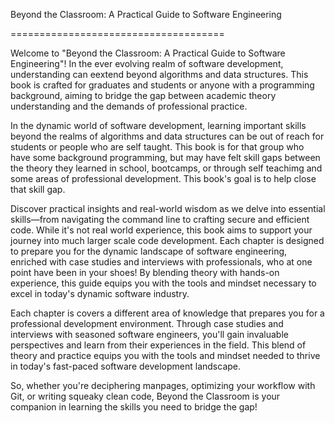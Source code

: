 <!-- #region -->
Beyond the Classroom: A Practical Guide to Software Engineering

=====================================

Welcome to "Beyond the Classroom: A Practical Guide to Software Engineering"! In the ever evolving realm of software development, understanding can eextend beyond algorithms and data structures. This book is crafted for graduates and students or anyone with a programming background, aiming to bridge the gap between academic theory understanding and the demands of professional practice.

In the dynamic world of software development, learning important skills beyond the realms of algorithms and data structures can be out of reach for students or people who are self taught. This book is for that group who have some background programming, but may have felt skill gaps between the theory they learned in school, bootcamps, or through self teachimg and some areas of professional development. This book's goal is to help close that skill gap.

Discover practical insights and real-world wisdom as we delve into essential skills—from navigating the command line to crafting secure and efficient code. While it's not real world experience, this book aims to support your journey into much larger scale code development. Each chapter is designed to prepare you for the dynamic landscape of software engineering, enriched with case studies and interviews with professionals, who at one point have been in your shoes! By blending theory with hands-on experience, this guide equips you with the tools and mindset necessary to excel in today's dynamic software industry.

Each chapter is covers a different area of knowledge that prepares you for a professional development environment. Through case studies and interviews with seasoned software engineers, you'll gain invaluable perspectives and learn from their experiences in the field. This blend of theory and practice equips you with the tools and mindset needed to thrive in today's fast-paced software development landscape.

So, whether you're deciphering manpages, optimizing your workflow with Git, or writing squeaky clean code, Beyond the Classroom is your companion in learning the skills you need to bridge the gap!

<!-- #endregion -->